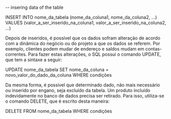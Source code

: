 -- insering data of the table

INSERT INTO nome_da_tabela (nome_da_coluna1, nome_da_coluna2, ...) VALUES (valor_a_ser_inserido_na_coluna1, valor_a_ser_inserido_na_coluna2, ...)

Depois de inseridos, é possível que os dados sofram alteração de acordo com a dinâmica do negócio ou do projeto a que os dados se referem. Por exemplo, clientes podem mudar de endereço e saldos mudam em contas-correntes. Para fazer estas alterações, o SQL possui o comando UPDATE, que tem a sintaxe a seguir:


UPDATE nome_da_tabela SET nome_da_coluna = novo_valor_do_dado_da_coluna WHERE condições

Da mesma forma, é possível que determinado dado, não mais necessário ou inserido por engano, seja excluído da tabela. Um produto incluído indevidamente no banco de dados precisa ser retirado. Para isso, utiliza-se o comando DELETE, que é escrito desta maneira:


DELETE FROM nome_da_tabela WHERE condições
